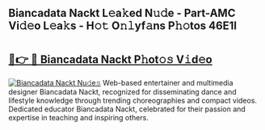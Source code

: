 ## Biancadata Nackt L𝚎a𝚔ed N𝚞𝚍e - Part-AMC Vi𝚍𝚎o L𝚎a𝚔s - H𝚘𝚝 O𝚗𝚕yf𝚊ns P𝚑𝚘tos 46E1I

# <h2><a href="http://kfdhrw7.oniu.top/?m=Biancadata+Nackt">🔗👉 🔴 Biancadata Nackt P𝚑ot𝚘𝚜 V𝚒d𝚎o</a></h2>

[![Biancadata Nackt Nu𝚍e𝚜](https://i.imgur.com/0qMVB7G.gif)](http://kfdhrw7.oniu.top/?m=Biancadata+Nackt)
Web-based entertainer and multimedia designer Biancadata Nackt, recognized for disseminating dance and lifestyle knowledge through trending choreographies and compact videos. Dedicated educator Biancadata Nackt, celebrated for their passion and expertise in teaching and inspiring others.  

